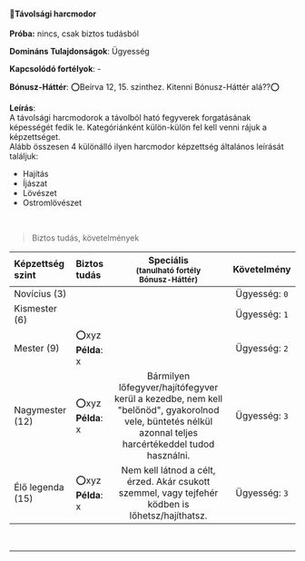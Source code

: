 #### 🔴Távolsági harcmodor

**Próba:** nincs, csak biztos tudásból

**Domináns Tulajdonságok**: Ügyesség

**Kapcsolódó fortélyok**: -

**Bónusz-Háttér**: ⭕Beírva 12, 15. szinthez. Kitenni Bónusz-Háttér alá??⭕

**Leírás**:\
A távolsági harcmodorok a távolból ható fegyverek forgatásának képességét fedik le. Kategóriánként külön-külön fel kell venni rájuk a képzettséget.\
Alább összesen 4 különálló ilyen harcmodor képzettség általános leírását találjuk:
- Hajítás
- Íjászat
- Lövészet
- Ostromlövészet

<br />

> Biztos tudás, követelmények

| Képzettség szint | Biztos tudás              |                                          Speciális <br /> <sub>(tanulható fortély<br />Bónusz-Háttér)</sub>                                          |  Követelmény  |
|:---------------- |:------------------------- |:----------------------------------------------------------------------------------------------------------------------------------------------------:|:-------------:|
| Novícius (3)     |                           |                                                                                                                                                      | Ügyesség: `0` |
| Kismester (6)    |                           |                                                                                                                                                      | Ügyesség: `1` |
| Mester (9)       | ⭕xyz <br /> **Példa**: x |                                                                                                                                                      | Ügyesség: `2` |
| Nagymester (12)  | ⭕xyz <br /> **Példa**: x |                                           Bármilyen lőfegyver/hajítófegyver kerül a kezedbe, nem kell "belőnöd", gyakorolnod vele, büntetés nélkül azonnal teljes harcértékeddel tudod használni.                                           | Ügyesség: `3` |
| Élő legenda (15) | ⭕xyz <br /> **Példa**: x | Nem kell látnod a célt, érzed. Akár csukott szemmel, vagy tejfehér ködben is lőhetsz/hajíthatsz. | Ügyesség: `3` |

<br />

---
